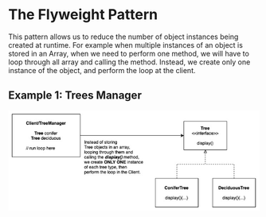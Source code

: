 # The Flyweight Pattern

This pattern allows us to reduce the number of object instances being created at runtime. For example when multiple instances of an object is stored in an Array, when we need to perform one method, we will have to loop through all array and calling the method. Instead, we create only one instance of the object, and perform the loop at the client.

## Example 1: Trees Manager

![Flyweight Example 1](images/flyweight-example1.jpg)

